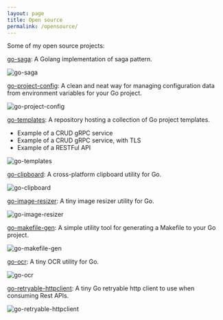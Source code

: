 ```yaml
---
layout: page
title: Open source
permalink: /opensource/
---
```


Some of my open source projects:

[go-saga](https://github.com/tiagomelo/go-saga): A Golang implementation of saga pattern.

![go-saga](/assets/images/opensourceprojects/go-saga/go-saga.png)

[go-project-config](https://github.com/tiagomelo/go-project-config): A clean and neat way for managing configuration data from environment variables for your Go project.

![go-project-config](/assets/images/opensourceprojects/go-project-config/go-project-config.png)

[go-templates](https://github.com/tiagomelo/go-templates): A repository hosting a collection of Go project templates.
- Example of a CRUD gRPC service
- Example of a CRUD gRPC service, with TLS
- Example of a RESTFul API

![go-templates](/assets/images/opensourceprojects/go-templates/go-templates.png)

[go-clipboard](https://github.com/tiagomelo/go-clipboard): A cross-platform clipboard utility for Go.

![go-clipboard](/assets/images/opensourceprojects/go-clipboard/golang-clipboard.png)

[go-image-resizer](https://github.com/tiagomelo/go-image-resizer): A tiny image resizer utility for Go.

![go-image-resizer](/assets/images/opensourceprojects/go-image-resizer/go-image-resizer.png)

[go-makefile-gen](https://github.com/tiagomelo/go-makefile-gen): A simple utility tool for generating a Makefile to your Go project.

![go-makefile-gen](/assets/images/opensourceprojects/go-makefile-gen/go-makefile-gen.png)

[go-ocr](https://github.com/tiagomelo/go-ocr): A tiny OCR utility for Go.

![go-ocr](/assets/images/opensourceprojects/go-ocr/go-ocr.png)

[go-retryable-httpclient](https://github.com/tiagomelo/go-retryable-httpclient): A tiny Go retryable http client to use when consuming Rest APIs.

![go-retryable-httpclient](/assets/images/opensourceprojects/go-retryable-http-client/go-retryable-httpclient.jpg)